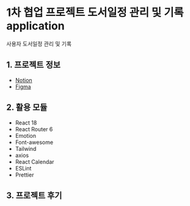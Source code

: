 # 1차 협업 프로젝트 도서일정 관리 및 기록 application

사용자 도서일정 관리 및 기록

## 1. 프로젝트 정보

- [Notion](https://)
- [Figma](https://www.figma.com/file/M5v9EPgpAVd0XVuc6VQhaI/Front-Figma?type=design&node-id=0%3A1&mode=design&t=0vKCEUWXKbLIx4hO-1)

## 2. 활용 모듈

- React 18
- React Router 6
- Emotion
- Font-awesome
- Tailwind
- axios
- React Calendar
- ESLint
- Prettier

## 3. 프로젝트 후기
